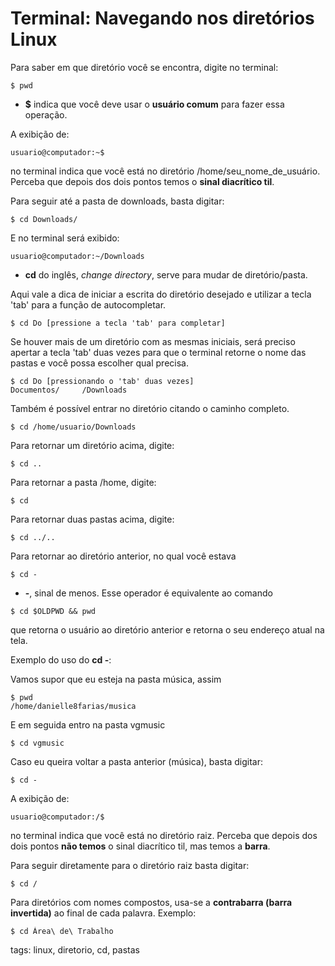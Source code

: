 # Terminal: Navegando nos diretórios Linux


Para saber em que diretório você se encontra, digite no terminal:

```
$ pwd
```

- **$** indica que você deve usar o **usuário comum** para fazer essa operação.

A exibição de:

```
usuario@computador:~$
```

no terminal indica que você está no diretório /home/seu_nome_de_usuário. Perceba que depois dos dois pontos temos o **sinal diacrítico til**.

Para seguir até a pasta de downloads, basta digitar:

```
$ cd Downloads/
```

E no terminal será exibido:

```
usuario@computador:~/Downloads
```

- **cd** do inglês, *change directory*, serve para mudar de diretório/pasta.

Aqui vale a dica de iniciar a escrita do diretório desejado e utilizar a tecla 'tab' para a função de autocompletar.

```
$ cd Do [pressione a tecla 'tab' para completar]
```

Se houver mais de um diretório com as mesmas iniciais, será preciso apertar a tecla 'tab' duas vezes para que o terminal retorne o nome das pastas e você possa escolher qual precisa.

```
$ cd Do [pressionando o 'tab' duas vezes]
Documentos/     /Downloads
```

Também é possível entrar no diretório citando o caminho completo.

```
$ cd /home/usuario/Downloads
```

Para retornar um diretório acima, digite:

```
$ cd ..
```

Para retornar a pasta /home, digite:

```
$ cd
```

Para retornar duas pastas acima, digite:

```
$ cd ../..
```

Para retornar ao diretório anterior, no qual você estava

```
$ cd -
```

- **-**, sinal de menos. Esse operador é equivalente ao comando

```
$ cd $OLDPWD && pwd
```

que retorna o usuário ao diretório anterior e retorna o seu endereço atual na tela.

Exemplo do uso do **cd -**:

Vamos supor que eu esteja na pasta música, assim

```
$ pwd
/home/danielle8farias/musica
```

E em seguida entro na pasta vgmusic

```
$ cd vgmusic
```

Caso eu queira voltar a pasta anterior (música), basta digitar:

```
$ cd -
```

A exibição de:

```
usuario@computador:/$
```

no terminal indica que você está no diretório raiz. Perceba que depois dos dois pontos **não temos** o sinal diacrítico til, mas temos a **barra**.

Para seguir diretamente para o diretório raiz basta digitar:

```
$ cd /
```

Para diretórios com nomes compostos, usa-se a **contrabarra (barra invertida)** ao final de cada palavra. Exemplo:

```
$ cd Área\ de\ Trabalho
```

tags: linux, diretorio, cd, pastas
